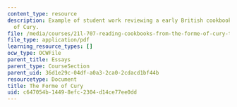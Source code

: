 ```yaml
---
content_type: resource
description: Example of student work reviewing a early British cookbook, The Forme
  of Cury.
file: /media/courses/21l-707-reading-cookbooks-from-the-forme-of-cury-to-the-smitten-kitchen-spring-2017/c647054b14498efc2304d14ce77ee0dd_MIT21L_707S17_Second_Essay.pdf
file_type: application/pdf
learning_resource_types: []
ocw_type: OCWFile
parent_title: Essays
parent_type: CourseSection
parent_uid: 36d1e29c-04df-a0a3-2ca0-2cdacd1bf44b
resourcetype: Document
title: The Forme of Cury
uid: c647054b-1449-8efc-2304-d14ce77ee0dd
---
```

